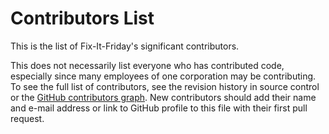 # Contributors List

This is the list of Fix-It-Friday's significant contributors.

This does not necessarily list everyone who has contributed code, especially
since many employees of one corporation may be contributing. To see the full
list of contributors, see the revision history in source control or the [GitHub
contributors
graph](https://github.com/Ed-Fi-Alliance-OSS/Fix-It-Friday/graphs/contributors).
New contributors should add their name and e-mail address or link to GitHub
profile to this file with their first pull request.
